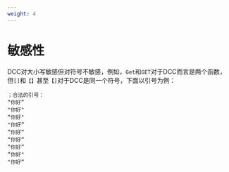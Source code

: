 ```yaml
---
weight: 4
---
```


# 敏感性

DCC对大小写敏感但对符号不敏感，例如，`Get`和`GET`对于DCC而言是两个函数，但`[]`和`【】`甚至`【]`对于DCC是同一个符号，下面以引号为例：

```DCC
；合法的引号：
“你好”
"你好"
“你好"
"你好”
”你好“
“你好“
”你好”
”你好"
"你好“
```